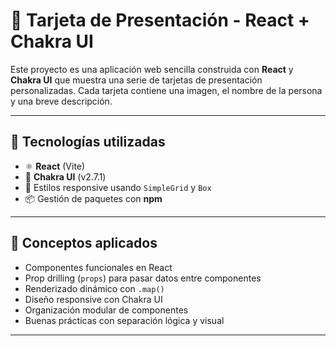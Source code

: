 # 🪪 Tarjeta de Presentación - React + Chakra UI

Este proyecto es una aplicación web sencilla construida con **React** y **Chakra UI** que muestra una serie de tarjetas de presentación personalizadas. Cada tarjeta contiene una imagen, el nombre de la persona y una breve descripción.



---

## 🧰 Tecnologías utilizadas

- ⚛️ **React** (Vite)
- 💅 **Chakra UI** (v2.7.1)
- 🎨 Estilos responsive usando `SimpleGrid` y `Box`
- 📦 Gestión de paquetes con **npm**

---

## 🧠 Conceptos aplicados

- Componentes funcionales en React
- Prop drilling (`props`) para pasar datos entre componentes
- Renderizado dinámico con `.map()`
- Diseño responsive con Chakra UI
- Organización modular de componentes
- Buenas prácticas con separación lógica y visual

---

